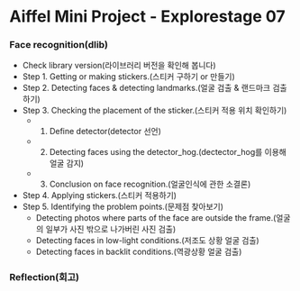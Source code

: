 # Aiffel Mini Project - Explorestage 07

### Face recognition(dlib)
- Check library version(라이브러리 버전을 확인해 봅니다)
- Step 1. Getting or making stickers.(스티커 구하기 or 만들기)
- Step 2. Detecting faces & detecting landmarks.(얼굴 검출 & 랜드마크 검출 하기)
- Step 3. Checking the placement of the sticker.(스티커 적용 위치 확인하기)
	- 1. Define detector(detector 선언)
	- 2. Detecting faces using the detector_hog.(dectector_hog를 이용해 얼굴 감지)
	- 3. Conclusion on face recognition.(얼굴인식에 관한 소결론)
- Step 4. Applying stickers.(스티커 적용하기)
- Step 5. Identifying the problem points.(문제점 찾아보기)
	- Detecting photos where parts of the face are outside the frame.(얼굴의 일부가 사진 밖으로 나가버린 사진 검출)
	- Detecting faces in low-light conditions.(저조도 상황 얼굴 검출)
	- Detecting faces in backlit conditions.(역광상황 얼굴 검출)

### Reflection(회고)